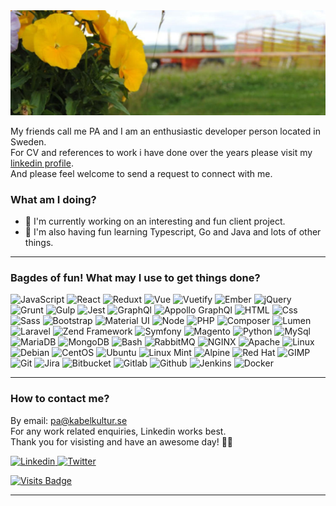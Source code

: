 <img src="./banner.jpg" alt="banner" />

My friends call me PA and I am an enthusiastic developer person located in Sweden.<br/>
For CV and references to work i have done over the years please visit my <a href="https://www.linkedin.com/in/paulander/" target="_blank"> linkedin profile</a>.<br/> 
And please feel welcome to send a request to connect with me.

### What am I doing?

- 🔭 I'm currently working on an interesting and fun client project.
- 🌱 I'm also having fun learning Typescript, Go and Java and lots of other things.

---

### Bagdes of fun! What may I use to get things done?

<p>
  <img alt="JavaScript" src="https://img.shields.io/badge/javascript-F7DF1E?logo=javascript&logoColor=white&style=for-the-badge" />
  <img alt="React" src="https://img.shields.io/badge/react-61DAFB?logo=react&logoColor=white&style=for-the-badge" />
  <img alt="Reduxt" src="https://img.shields.io/badge/redux-764ABC?logo=redux&logoColor=white&style=for-the-badge" />
  <img alt="Vue" src="https://img.shields.io/badge/vue-4FC08D?logo=vue.js&logoColor=white&style=for-the-badge" />
  <img alt="Vuetify" src="https://img.shields.io/badge/vuetify-1867C0?logo=vuetify&logoColor=white&style=for-the-badge" />
  <img alt="Ember" src="https://img.shields.io/badge/ember-E04E39?logo=ember.js&logoColor=white&style=for-the-badge" />
  <img alt="jQuery" src="https://img.shields.io/badge/jquery-0769AD?logo=jquery&logoColor=white&style=for-the-badge" />
  <img alt="Grunt" src="https://img.shields.io/badge/grunt-FBA919?logo=grunt&logoColor=white&style=for-the-badge" />
  <img alt="Gulp" src="https://img.shields.io/badge/gulp-CF4647?logo=gulp&logoColor=white&style=for-the-badge" />
  <img alt="Jest" src="https://img.shields.io/badge/jest-C21325?logo=jest&logoColor=white&style=for-the-badge" />
  <img alt="GraphQl" src="https://img.shields.io/badge/graphql-E10098?logo=graphql&logoColor=white&style=for-the-badge" />
  <img alt="Appollo GraphQl" src="https://img.shields.io/badge/apollographql-311C87?logo=apollo-graphql&logoColor=white&style=for-the-badge" />
  <img alt="HTML" src="https://img.shields.io/badge/html-E34F26?logo=html5&logoColor=white&style=for-the-badge" />
  <img alt="Css" src="https://img.shields.io/badge/css-1572B6?logo=css3&logoColor=white&style=for-the-badge" />
  <img alt="Sass" src="https://img.shields.io/badge/sass-CC6699?logo=sass&logoColor=white&style=for-the-badge" />
  <img alt="Bootstrap" src="https://img.shields.io/badge/bootstrap-563D7C?logo=bootstrap&logoColor=white&style=for-the-badge" />
  <img alt="Material UI" src="https://img.shields.io/badge/material--ui-0081CB?logo=material&logoColor=white&style=for-the-badge" />

  <img alt="Node" src="https://img.shields.io/badge/node-339933?logo=node.js&logoColor=white&style=for-the-badge" />
  <img alt="PHP" src="https://img.shields.io/badge/php-777BB4?logo=php&logoColor=white&style=for-the-badge" />
  <img alt="Composer" src="https://img.shields.io/badge/composer-885630?logo=composer&logoColor=white&style=for-the-badge" />
  <img alt="Lumen" src="https://img.shields.io/badge/lumen-E74430?logo=lumen&logoColor=white&style=for-the-badge" />
  <img alt="Laravel" src="https://img.shields.io/badge/laravel-FF2D20?logo=laravel&logoColor=white&style=for-the-badge" />
  <img alt="Zend Framework" src="https://img.shields.io/badge/zend-68B604?logo=zend-framework&logoColor=white&style=for-the-badge" />
  <img alt="Symfony" src="https://img.shields.io/badge/symfony-000000?logo=symfony&logoColor=white&style=for-the-badge" />
  <img alt="Magento" src="https://img.shields.io/badge/magento-EE672F?logo=magento&logoColor=white&style=for-the-badge" />

  <img alt="Python" src="https://img.shields.io/badge/python-3776AB?logo=python&logoColor=white&style=for-the-badge" />
  <img alt="MySql" src="https://img.shields.io/badge/mysql-4479A1?logo=mysql&logoColor=white&style=for-the-badge" />
  <img alt="MariaDB" src="https://img.shields.io/badge/mariadb-003545?logo=mariadb&logoColor=white&style=for-the-badge" />
  <img alt="MongoDB" src="https://img.shields.io/badge/mongodb-47A248?logo=mongodb&logoColor=white&style=for-the-badge" />

  <img alt="Bash" src="https://img.shields.io/badge/bash-4EAA25?logo=gnu-bash&logoColor=white&style=for-the-badge" />
  <img alt="RabbitMQ" src="https://img.shields.io/badge/rabbitmq-FF6600?logo=rabbitmq&logoColor=white&style=for-the-badge" />
  <img alt="NGINX" src="https://img.shields.io/badge/nginx-269539?logo=nginx&logoColor=white&style=for-the-badge" />
  <img alt="Apache" src="https://img.shields.io/badge/apache-D22128?logo=apache&logoColor=white&style=for-the-badge" />

  <img alt="Linux" src="https://img.shields.io/badge/linux-FCC624?logo=linux&logoColor=white&style=for-the-badge" />
  <img alt="Debian" src="https://img.shields.io/badge/debian-A81D33?logo=debian&logoColor=white&style=for-the-badge" />
  <img alt="CentOS" src="https://img.shields.io/badge/centos-262577?logo=centos&logoColor=white&style=for-the-badge" />
  <img alt="Ubuntu" src="https://img.shields.io/badge/ubuntu-E95420?logo=ubuntu&logoColor=white&style=for-the-badge" />
  <img alt="Linux Mint" src="https://img.shields.io/badge/linux%20mint-87CF3E?logo=linux-mint&logoColor=white&style=for-the-badge" />
  <img alt="Alpine" src="https://img.shields.io/badge/alpine-0D597F?logo=alpine-linux&logoColor=white&style=for-the-badge" />
  <img alt="Red Hat" src="https://img.shields.io/badge/red%20hat-EE0000?logo=red-hat&logoColor=white&style=for-the-badge" />
  <img alt="GIMP" src="https://img.shields.io/badge/gimp-5C5543?logo=gimp&logoColor=white&style=for-the-badge" />

  <img alt="Git" src="https://img.shields.io/badge/git-F05032?logo=git&logoColor=white&style=for-the-badge" />
  <img alt="Jira" src="https://img.shields.io/badge/jira-0052CC?logo=jira&logoColor=white&style=for-the-badge" />
  <img alt="Bitbucket" src="https://img.shields.io/badge/bitbucket-0052CC?logo=bitbucket&logoColor=white&style=for-the-badge" />
  <img alt="Gitlab" src="https://img.shields.io/badge/gitlab-FCA121?logo=gitlab&logoColor=white&style=for-the-badge" />
  <img alt="Github" src="https://img.shields.io/badge/github-181717?logo=github&logoColor=white&style=for-the-badge" />
  <img alt="Jenkins" src="https://img.shields.io/badge/jenkins-D24939?logo=jenkins&logoColor=white&style=for-the-badge" />
  <img alt="Docker" src="https://img.shields.io/badge/docker-2496ED?logo=docker&logoColor=white&style=for-the-badge" />

</p>

---
### How to contact me?

By email: <a class="u-email link-gray-dark " href="mailto:pa@kabelkultur.se">pa@kabelkultur.se</a><br />
For any work related enquiries, Linkedin works best.<br />
Thank you for visisting and have an awesome day! :slightly_smiling_face::wave:

<p>
  <!-- <a href="https://www.youtube.com/channel/UCvfvbhvWJlg2LP2Xs_TcWzw">
    <img alt="Youtube" src="https://img.shields.io/badge/youtube-FF0000?logo=youtube&logoColor=white&style=for-the-badge" />
  </a> -->
    <a href="https://www.linkedin.com/in/paulander/">
    <img alt="Linkedin" src="https://img.shields.io/badge/pa%20ulander-0077B5?logo=linkedin&logoColor=white&style=for-the-badge" />
  </a> 
  <a href="https://twitter.com/pa_ulander">
    <img alt="Twitter" src="https://img.shields.io/badge/@pa_ulander-1DA1F2?logo=twitter&logoColor=white&style=for-the-badge" />
  </a>
    <!-- <a href="https://www.instagram.com/pa_ulander/">
    <img alt="Instagram" src="https://img.shields.io/badge/Instagram-E4405F?logo=instagram&logoColor=white&style=for-the-badge" /> 
  </a>-->

[![Visits Badge](https://badges.pufler.dev/visits/pa-ulander/pa-ulander?kill_cache=1)](https://badges.pufler.dev/visits/pa-ulander/pa-ulander)

</p>

---

<!-- <details>
  <summary>Some Stats</summary>

![PA Ulander's github stats](https://github-readme-stats.vercel.app/api?username=pa-ulander&include_all_commits=true&count_private=true&show_icons=true&title_color=666)
[![Top Langs](https://github-readme-stats.vercel.app/api/top-langs/?username=pa-ulander&layout=compact)](https://github.com/pa-ulander/github-readme-stats)

</details> -->